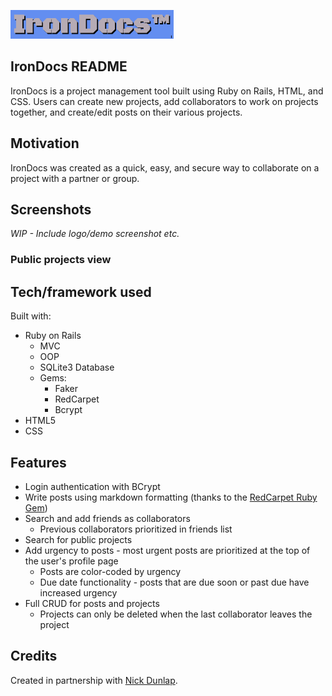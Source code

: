 ![IronDocs logo](https://github.com/ayerest/IronDocs/blob/master/app/assets/images/logo.png "IronDocs logo")

## IronDocs README

IronDocs is a project management tool built using Ruby on Rails, HTML, and CSS. Users can create new projects, add collaborators to work on projects together, and create/edit posts on their various projects. 

## Motivation

IronDocs was created as a quick, easy, and secure way to collaborate on a project with a partner or group.

## Screenshots

*WIP - Include logo/demo screenshot etc.*
### Public projects view ###

## Tech/framework used

Built with:

* Ruby on Rails
  * MVC
  * OOP
  * SQLite3 Database
  * Gems:
    * Faker
    * RedCarpet
    * Bcrypt
* HTML5
* CSS

## Features

* Login authentication with BCrypt
* Write posts using markdown formatting (thanks to the [RedCarpet Ruby Gem](https://github.com/vmg/redcarpet))
* Search and add friends as collaborators
  * Previous collaborators prioritized in friends list
* Search for public projects
* Add urgency to posts - most urgent posts are prioritized at the top of the user's profile page
  * Posts are color-coded by urgency
  * Due date functionality - posts that are due soon or past due have increased urgency
* Full CRUD for posts and projects
  * Projects can only be deleted when the last collaborator leaves the project

## Credits

Created in partnership with [Nick Dunlap](https://github.com/nwdunlap17).
